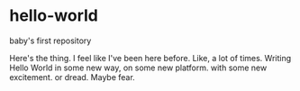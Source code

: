 # hello-world
baby's first repository

Here's the thing. I feel like I've been here before. Like, a lot of times. 
Writing Hello World in some new way, on some new platform. with some new excitement. or dread.
Maybe fear.
